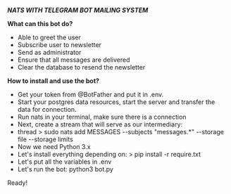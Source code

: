 ***NATS WITH TELEGRAM BOT MAILING SYSTEM***

**What can this bot do?**
* Able to greet the user
* Subscribe user to newsletter
* Send as administrator
* Ensure that all messages are delivered
* Clear the database to resend the newsletter

**How to install and use the bot?**
* Get your token from @BotFather and put it in .env.
* Start your postgres data resources, start the server and transfer the data for connection.
* Run nats in your terminal, make sure there is a connection
* Next, create a stream that will serve as our intermediary:
* thread > sudo nats add MESSAGES --subjects "messages.*" --storage file --storage limits
* Now we need Python 3.x
* Let's install everything depending on: > pip install -r require.txt
* Let's put all the variables in .env
* Let's run the bot: python3 bot.py

Ready!